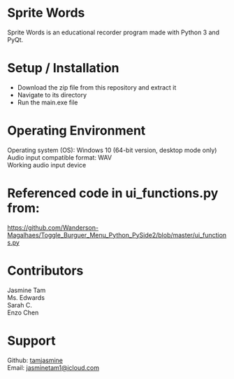# Sprite Words
Sprite Words is an educational recorder program made with Python 3 and PyQt.

# Setup / Installation
- Download the zip file from this repository and extract it
- Navigate to its directory
- Run the main.exe file

# Operating Environment
Operating system (OS):	Windows 10 (64-bit version, desktop mode only)\
Audio input compatible format:	WAV\
Working audio input device

# Referenced code in ui_functions.py from:
https://github.com/Wanderson-Magalhaes/Toggle_Burguer_Menu_Python_PySide2/blob/master/ui_functions.py

# Contributors
Jasmine Tam\
Ms. Edwards\
Sarah C.\
Enzo Chen

# Support
Github: [tamjasmine](https://github.com/tamjasmine)\
Email:  jasminetam1@icloud.com